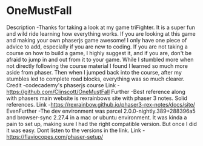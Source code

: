 # OneMustFall

Description
-Thanks for taking a look at my game triFighter. It is a super fun and wild ride learning how everything works. If you are looking at this game and making your own phaserjs game awesome! I only have one piece of advice to add, especially if you are new to coding. If you are not taking a course on how to build a game, I highly suggest it, and if you are, don't be afraid to jump in and out from it to your game. While I stumbled more when not directly following the course material I found I learned so much more aside from phaser. Then when I jumped back into the course, after my stumbles led to complete road blocks, everything was so much clearer.
Credit
-codecademy's phaserjs course
Link
-https://github.com/Clinscott/OneMustFall
Further
-Best reference along with phasers main website is rexrainbows site with phaser 3 notes. Solid references.
Link
-https://rexrainbow.github.io/phaser3-rex-notes/docs/site/
EvenFurther
-The dev environment was parcel 2.0.0-nightly.389+288396a5 and browser-sync 2.27.4 in a mac or ubuntu environment.  It was kinda a pain to set up, making sure I had the right compatible version. But once I did it was easy. Dont listen to the versions in the link.
Link
-https://flaviocopes.com/phaser-setup/


